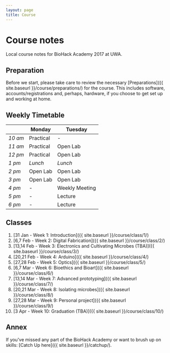 ```yaml
---
layout: page
title: Course
---
```


# Course notes

Local course notes for BioHack Academy 2017 at UWA.

## Preparation

Before we start, please take care to review the necessary [Preparations]({{ site.baseurl }}/course/preparations/) for the course. This includes software, accounts/registrations and, perhaps, hardware, if you choose to get set up and working at home.

## Weekly Timetable

|         | Monday    | Tuesday                   |
|---------|-----------|---------------------------|
| _10 am_ | Practical | -                         |
| _11 am_ | Practical | Open Lab                  |
| _12 pm_ | Practical | Open Lab                  |
| _1 pm_  | _Lunch_   | _Lunch_                   |
| _2 pm_  | Open Lab  | Open Lab                  |
| _3 pm_  | Open Lab  | Open Lab                  |
| _4 pm_  | -         | Weekly Meeting            |
| _5 pm_  | -         | Lecture                   |
| _6 pm_  | -         | Lecture                   |


## Classes

1. [31 Jan    - Week 1: Introduction]({{ site.baseurl }}/course/class/1/)
2. [6,7 Feb   - Week 2: Digital Fabrication]({{ site.baseurl }}/course/class/2/)
3. [13,14 Feb - Week 3: Electronics and Cultivating Microbes (TBA)]({{ site.baseurl }}/course/class/3/)
4. [20,21 Feb - Week 4: Arduino]({{ site.baseurl }}/course/class/4/)
5. [27,28 Feb - Week 5: Optics]({{ site.baseurl }}/course/class/5/)
6. [6,7 Mar   - Week 6: Bioethics and Bioart]({{ site.baseurl }}/course/class/6/)
7. [13,14 Mar - Week 7: Advanced prototyping]({{ site.baseurl }}/course/class/7/)
8. [20,21 Mar - Week 8: Isolating microbes]({{ site.baseurl }}/course/class/8/)
9. [27,28 Mar - Week 9: Personal project]({{ site.baseurl }}/course/class/9/)
10. [3 Apr    - Week 10: Graduation (TBA)]({{ site.baseurl }}/course/class/10/)

## Annex

If you've missed any part of the BioHack Academy or want to brush up on skills: [Catch Up here]({{ site.baseurl }}/catchup/).


